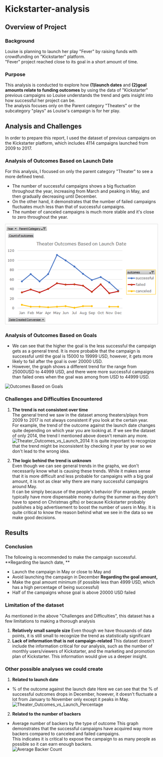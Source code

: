 # Kickstarter-analysis
## Overview of Project
### Background
Louise is planning to launch her play "Fever" by raising funds with crowdfunding on "Kickstarter" platform.  
"Fever" project reached close to its goal in a short amount of time.
### Purpose
This analysis is conducted to explore how **(1)launch dates** and **(2)goal amounts relate to funding outcomes** by using the data of "Kickstarter" previous campaigns so Louise understands the trend and gets insight into how successful her project can be.  
The analysis focuses only on the Parent category "Theaters" or the subcategory "plays" as Louise's campaign is for her play.

## Analysis and Challenges
In order to prepare this report, I used the dataset of previous campaigns on the Kickstarter platform, which includes 4114 campaigns launched from 2009 to 2017.

### Analysis of Outcomes Based on Launch Date
For this analysis, I focused on only the parent category "Theater" to see a more defined trend.

* The number of successful campaigns shows a big fluctuation throughout the year, increasing from March and peaking in May, and then gradually decreasing until December.
* On the other hand, it demonstrates that the number of failed campaigns fluctuates much less than that of successful campaigns.
* The number of canceled campaigns is much more stable and it's close to zero throughout the year.

![Theater_Outcomes_vs_Launch](https://github.com/Enagai-nagai/kickstarter-analysis/blob/main/Images/Theater_Outcomes_vs_Launch.png)

### Analysis of Outcomes Based on Goals
* We can see that the higher the goal is the less successful the campaign gets as a general trend. It is more probable that the campaign is successful until the goal is 15000 to 19999 USD, however, it gets more likely to fail after the goal is over 20000 USD. 
* However, the graph shows a different trend for the range from 25000USD to 44999 USD, and there were more successful campaigns than failed ones when the goal was among from USD to 44999 USD.

![Outcomes Based on Goals](https://user-images.githubusercontent.com/99149443/160183310-5a650c94-6072-452f-8e66-4528f37860c4.png)

### Challenges and Difficulties Encountered
1. **The trend is not consistent over time**  
The general trend we saw in the dataset among theaters/plays from 2009 to 2017 is not always consistent if you look at the certain year.  
For example, the trend of the outcome against the launch date changes quite depending on which year you are looking at. If we see the dataset of only 2014, the trend I mentioned above doesn't remain any more.  
![Theater_Outcomes_vs_Launch_2014](https://user-images.githubusercontent.com/99149443/161322178-9651a962-4eee-4509-9201-33e2f7e81ab7.png)
It is quite important to recognize that the trend might be inconsistent by checking it year by year so we don't lead to the wrong idea.

2. **The logic behind the trend is unknown**   
Even though we can see general trends in the graphs, we don't necessarily know what is causing these trends. 
While it makes sense that it is more difficult and less probable for campaigns with a big goal amount, it is not as clear why there are many successful campaigns around May.  
It can be simply because of the people's behavior (For example, people typically have more dispensable money during the summer as they don't have to spend on Christmas gifts) or because Kickstarter probably publishes a big advertisement to boost the number of users in May.
It is quite critical to know the reason behind what we see in the data so we make good decisions.


## Results
### Conclusion
The following is recommended to make the campaign successful.
**Regarding the launch date, **
* Launch the campaign in May or close to May and 
* Avoid launching the campaign in December
**Regarding the goal amount,**
* Make the goal amount minimum (if possible less than 4999 USD, which has a high percentage of being successful)
* Half of the campaigns whose goal is above 20000 USD failed
### Limitation of the dataset
As mentioned in the above "Challenges and Difficulties", this dataset has a few limitations to making a thorough analysis
1. **Relatively small sample size**
Even though we have thousands of data points, it is still small to recognize the trend as statistically significant
2. **Lack of information that is not campaign-related**
This dataset doesn't include the information critical for our analysis, such as the number of monthly users/viewers of Kickstarter, and the marketing and promotion plan of Kickstarter. This information would give us a deeper insight.

### Other possible analyses we could create
1. **Related to launch date**
* % of the outcome against the launch date
Here we can see that the % of successful outcomes drops in December, however, it doesn't fluctuate a lot from January to November only except it peaks in May.  
![Theater_Outcomes_vs_Launch_Percentage](https://user-images.githubusercontent.com/99149443/161316173-5322903a-4494-43d4-9abc-c4070ed841a6.png)

2. **Related to the number of backers**
* Average number of backers by the type of outcome
This graph demonstrates that the successful campaigns have acquired way more backers compared to canceled and failed campaigns.  
This indicates it is critical to expose the campaign to as many people as possible so it can earn enough backers.  
![Average Backer Count](https://user-images.githubusercontent.com/99149443/161319091-e2bb397f-e0db-43c9-b1ec-7143f5f7e1c1.png)


